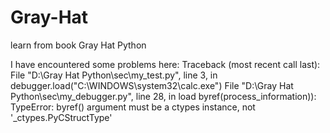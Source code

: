 # Gray-Hat
learn from book Gray Hat Python

I have encountered some problems here:
Traceback (most recent call last):
  File "D:\Gray Hat Python\sec\my_test.py", line 3, in <module>
    debugger.load("C:\\WINDOWS\\system32\\calc.exe")
  File "D:\Gray Hat Python\sec\my_debugger.py", line 28, in load
    byref(process_information)):
TypeError: byref() argument must be a ctypes instance, not '_ctypes.PyCStructType'
